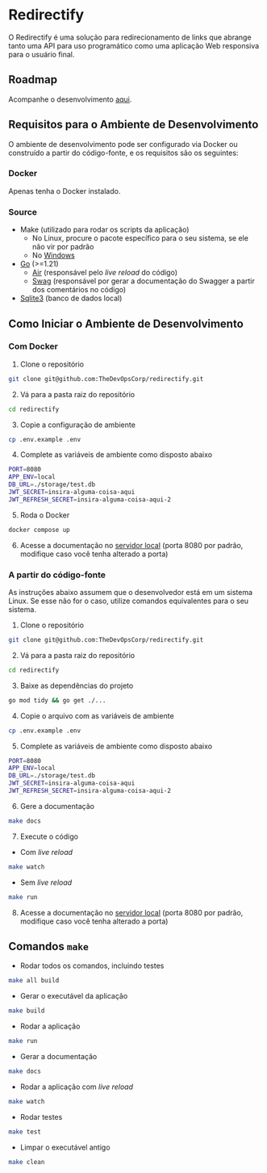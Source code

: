 # Redirectify

O Redirectify é uma solução para redirecionamento de links que abrange tanto uma API para uso programático como uma aplicação Web responsiva para o usuário final.

## Roadmap

Acompanhe o desenvolvimento [aqui](https://coda.io/d/Mapa-de-Desenvolvimento-Redirect_d3Jz7W_oyZx/Mapa_suI7Y#_luOTT).

## Requisitos para o Ambiente de Desenvolvimento

O ambiente de desenvolvimento pode ser configurado via Docker ou construído a partir do código-fonte, e os requisitos são os seguintes:

### Docker

Apenas tenha o Docker instalado.

### Source

- Make (utilizado para rodar os scripts da aplicação)
    - No Linux, procure o pacote específico para o seu sistema, se ele não vir por padrão
    - No [Windows](https://gnuwin32.sourceforge.net/packages/make.htm)
- [Go](https://go.dev/doc/install) (>=1.21)
    - [Air](https://github.com/cosmtrek/air) (responsável pelo *live reload* do código)
    - [Swag](https://github.com/swaggo/swag) (responsável por gerar a documentação do Swagger a partir dos comentários no código)
- [Sqlite3](https://www.sqlite.org/download.html) (banco de dados local)

## Como Iniciar o Ambiente de Desenvolvimento

### Com Docker

1. Clone o repositório

```bash
git clone git@github.com:TheDevOpsCorp/redirectify.git
```

2. Vá para a pasta raiz do repositório

```bash
cd redirectify
```

3. Copie a configuração de ambiente

```bash
cp .env.example .env
```

4. Complete as variáveis de ambiente como disposto abaixo

```bash
PORT=8080
APP_ENV=local
DB_URL=./storage/test.db
JWT_SECRET=insira-alguma-coisa-aqui
JWT_REFRESH_SECRET=insira-alguma-coisa-aqui-2
```

5. Roda o Docker

```bash
docker compose up
```

6. Acesse a documentação no [servidor local](http://localhost:8080/docs/index.html) (porta 8080 por padrão, modifique caso você tenha alterado a porta)

### A partir do código-fonte

As instruções abaixo assumem que o desenvolvedor está em um sistema Linux. Se esse não for o caso, utilize comandos equivalentes para o seu sistema.

1. Clone o repositório

```bash
git clone git@github.com:TheDevOpsCorp/redirectify.git
```

2. Vá para a pasta raiz do repositório

```bash
cd redirectify
```

3. Baixe as dependências do projeto

```bash
go mod tidy && go get ./...
```

4. Copie o arquivo com as variáveis de ambiente

```bash
cp .env.example .env
```

5. Complete as variáveis de ambiente como disposto abaixo

```bash
PORT=8080
APP_ENV=local
DB_URL=./storage/test.db
JWT_SECRET=insira-alguma-coisa-aqui
JWT_REFRESH_SECRET=insira-alguma-coisa-aqui-2
```

6. Gere a documentação

```bash
make docs
```

7. Execute o código

- Com *live reload*

```bash
make watch
```

- Sem *live reload*

```bash
make run
```

8. Acesse a documentação no [servidor local](http://localhost:8080/docs/index.html) (porta 8080 por padrão, modifique caso você tenha alterado a porta)

## Comandos `make`

- Rodar todos os comandos, incluindo testes

```bash
make all build
```

- Gerar o executável da aplicação

```bash
make build
```

- Rodar a aplicação

```bash
make run
```

- Gerar a documentação

```bash
make docs
```

- Rodar a aplicação com *live reload*

```bash
make watch
```

- Rodar testes

```bash
make test
```

- Limpar o executável antigo

```bash
make clean
```
